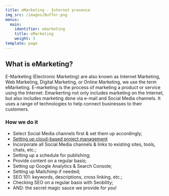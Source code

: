 ```yaml
---
title: eMarketing - Internet presence
img_src: /images/Buffer.png
menus:
  main:
    identifier: emarketing
    title: eMarketing
    weight: 5
template: page
---
```

## What is eMarketing?

E-Marketing (Electronic Marketing) are also known as Internet Marketing, Web Marketing, Digital Marketing, or Online Marketing, we use the term eMarketing. E-marketing is the process of marketing a product or service using the Internet. Emarkerting not only includes marketing on the Internet, but also includes marketing done via e-mail and Social Media channels. It uses a range of technologies to help connect businesses to their customers.

### How we do it

* Select Social Media channels first & set them up accordingly;
* [Setting up cloud-based project management](/dolor/)
* Incorporate all Social Media channels & links to existing sites, tools, chats, etc.;
* Setting up a schedule for publishing;
* Provide content on a regular basis;
* Setting up Google Analytics & Search Console;
* Setting up Mailchimp if needed;
* SEO 101: keywords, descriptions, cross linking, etc.;
* Checking SEO on a regular basis with Seobility;
* AND: the secret magic sauce we provide for you!
